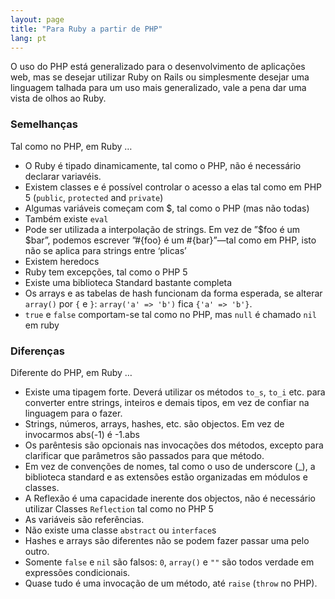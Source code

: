 ```yaml
---
layout: page
title: "Para Ruby a partir de PHP"
lang: pt
---
```


O uso do PHP está generalizado para o desenvolvimento de aplicações web,
mas se desejar utilizar Ruby on Rails ou simplesmente desejar uma
linguagem talhada para um uso mais generalizado, vale a pena dar uma
vista de olhos ao Ruby.

### Semelhanças

Tal como no PHP, em Ruby …

* O Ruby é tipado dinamicamente, tal como o PHP, não é necessário
  declarar variavéis.
* Existem classes e é possível controlar o acesso a elas tal como em PHP
  5 (`public`, `protected` and `private`)
* Algumas variáveis começam com $, tal como o PHP (mas não todas)
* Também existe `eval`
* Pode ser utilizada a interpolação de strings. Em vez de ”$foo é um
  $bar”, podemos escrever ”#\{foo} é um #\{bar}”—tal como em PHP, isto
  não se aplica para strings entre ‘plicas’
* Existem heredocs
* Ruby tem excepções, tal como o PHP 5
* Existe uma biblioteca Standard bastante completa
* Os arrays e as tabelas de hash funcionam da forma esperada, se alterar
  `array()` por `{` e `}`\: `array('a' => 'b')` fica `{'a' => 'b'}`.
* `true` e `false` comportam-se tal como no PHP, mas `null` é chamado
  `nil` em ruby

### Diferenças

Diferente do PHP, em Ruby …

* Existe uma tipagem forte. Deverá utilizar os métodos `to_s`, `to_i`
  etc. para converter entre strings, inteiros e demais tipos, em vez de
  confiar na linguagem para o fazer.
* Strings, números, arrays, hashes, etc. são objectos. Em vez de
  invocarmos abs(-1) é -1.abs
* Os parêntesis são opcionais nas invocações dos métodos, excepto para
  clarificar que parâmetros são passados para que método.
* Em vez de convenções de nomes, tal como o uso de underscore (\_), a
  biblioteca standard e as extensões estão organizadas em módulos e
  classes.
* A Reflexão é uma capacidade inerente dos objectos, não é necessário
  utilizar Classes `Reflection` tal como no PHP 5
* As variáveis são referências.
* Não existe uma classe `abstract` ou `interface`s
* Hashes e arrays são diferentes não se podem fazer passar uma pelo
  outro.
* Somente `false` e `nil` são falsos: `0`, `array()` e `""` são todos
  verdade em expressões condicionais.
* Quase tudo é uma invocação de um método, até `raise` (`throw` no PHP).

